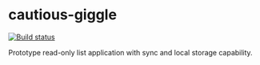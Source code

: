 # cautious-giggle

[![Build status](https://ci.appveyor.com/api/projects/status/kwu51983swbxo993?svg=true)](https://ci.appveyor.com/project/benjaminketron/cautious-giggle)

Prototype read-only list application with sync and local storage capability.
